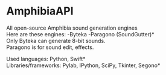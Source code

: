 # AmphibiaAPI
All open-source Amphibia sound generation engines <br>
Here are these engines:
-Byteka
-Paragono (SoundGutter)*
<br>
Only Byteka can generate 8-bit sounds.
<br>
Paragono is for sound edit, effects.

Used languages: Python, Swift*
<br>
Libraries/frameworks: Pylab, IPython, SciPy, Tkinter, Segono*
